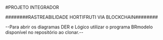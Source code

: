 #PROJETO INTEGRADOR 

########RASTREABILIDADE HORTIFRUTI VIA BLOCKCHAIN########

--Para abrir os diagramas DER e Lógico utilizar o programa BRmodelo disponível no repositório ao clonar.--
